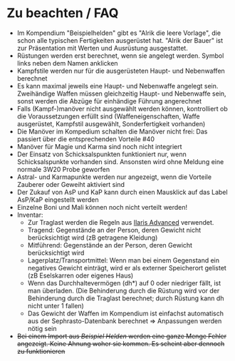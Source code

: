 # Zu beachten / FAQ

-   Im Kompendium "Beispielhelden" gibt es "Alrik die leere Vorlage", die schon alle typischen Fertigkeiten ausgerüstet hat. "Alrik der Bauer" ist zur Präsentation mit Werten und Ausrüstung ausgestattet.
-   Rüstungen werden erst berechnet, wenn sie angelegt werden. Symbol links neben dem Namen anklicken
-   Kampfstile werden nur für die ausgerüsteten Haupt- und Nebenwaffen berechnet
-   Es kann maximal jeweils eine Haupt- und Nebenwaffe angelegt sein. Zweihändige Waffen müssen gleichzeitig Haupt- und Nebenwaffe sein, sonst werden die Abzüge für einhändige Führung angerechnet
-   Falls (Kampf-)manöver nicht ausgewählt werden können, kontrolliert ob die Voraussetzungen erfüllt sind (Waffeneigenschaften, Waffe ausgerüstet, Kampfstil ausgewählt, Sonderfertigkeit vorhanden)
-   Die Manöver im Kompedium schalten die Manöver nicht frei: Das passiert über die entsprechenden Vorteile  #40
-   Manöver für Magie und Karma sind noch nicht integriert
-   Der Einsatz von Schicksalspunkten funktioniert nur, wenn Schicksalspunkte vorhanden sind. Ansonsten wird ohne Meldung eine normale 3W20 Probe geworfen
-   Astral- und Karmapunkte werden nur angezeigt, wenn die Vorteile Zauberer oder Geweiht aktiviert sind
-   Der Zukauf von AsP und KaP kann durch einen Mausklick auf das Label AsP/KaP eingestellt werden
-   Einzelne Boni und Mali können noch nicht verteilt werden!
-   Inventar:
    -   Zur Traglast werden die Regeln aus [Ilaris Advanced](https://dsaforum.de/viewtopic.php?f=180&t=49412) verwendet.
    -   Tragend: Gegenstände an der Person, deren Gewicht nicht berücksichtigt wird (zB getragene Kleidung)
    -   Mitführend: Gegenstände an der Person, deren Gewicht berücksichtigt wird
    -   Lagerplatz/Transportmittel: Wenn man bei einem Gegenstand ein negatives Gewicht einträgt, wird er als externer Speicherort gelistet (zB Eselskarren oder eigenes Haus)
    -   Wenn das Durchhaltevermögen (dh\*) auf 0 oder niedriger fällt, ist man überladen. (Die Behinderung durch die Rüstung wird vor der Behinderung durch die Traglast berechnet; durch Rüstung kann dh nicht unter 1 fallen)
    -   Das Gewicht der Waffen im Kompendium ist einfachst automatisch aus der Sephrasto-Datenbank berechnet => Anpassungen werden nötig sein
-   ~~Bei einem Import aus _Beispiel Helden_ werden eine ganze Menge Fehler angezeigt. Keine Ahnung woher sie kommen. Es scheint aber dennoch zu funktionieren~~
